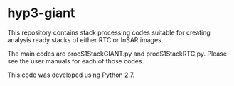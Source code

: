 # hyp3-giant

This repository contains stack processing codes suitable for creating analysis ready stacks of either RTC or InSAR images.

The main codes are procS1StackGIANT.py and procS1StackRTC.py.  Please see the user manuals for each of those codes.

This code was developed using Python 2.7.


